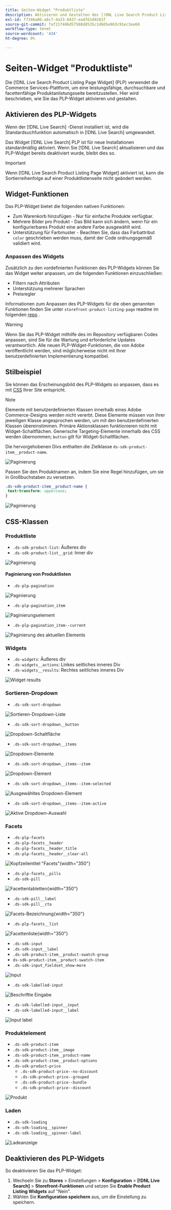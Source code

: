 ```yaml
---
title: Seiten-Widget "Produktliste"
description: Aktivieren und Gestalten des [!DNL Live Search Product Listing Page Widget]
exl-id: f7346a06-a8c7-4a33-8437-ea4f61d9281f
source-git-commit: faf217486d57588d8535c1d605e963c91ec3ee68
workflow-type: tm+mt
source-wordcount: '434'
ht-degree: 0%

---
```


# Seiten-Widget &quot;Produktliste&quot;

Die [!DNL Live Search Product Listing Page Widget] (PLP) verwendet die Commerce Services-Plattform, um eine leistungsfähige, durchsuchbare und facettenfähige Produktanlistungsseite bereitzustellen. Hier wird beschrieben, wie Sie das PLP-Widget aktivieren und gestalten.

## Aktivieren des PLP-Widgets

Wenn der [!DNL Live Search] -Dienst installiert ist, wird die Standardsuchfunktion automatisch in [!DNL Live Search] umgewandelt.

Das Widget [!DNL Live Search] PLP ist für neue Installationen standardmäßig aktiviert. Wenn Sie [!DNL Live Search] aktualisieren und das PLP-Widget bereits deaktiviert wurde, bleibt dies so.

>[!IMPORTANT]
>
>Wenn [!DNL Live Search Product Listing Page Widget] aktiviert ist, kann die Sortierreihenfolge auf einer Produktlistenseite nicht geändert werden.

## Widget-Funktionen

Das PLP-Widget bietet die folgenden nativen Funktionen:

- Zum Warenkorb hinzufügen - Nur für einfache Produkte verfügbar.
- Mehrere Bilder pro Produkt - Das Bild kann sich ändern, wenn für ein konfigurierbares Produkt eine andere Farbe ausgewählt wird.
- Unterstützung für Farbmuster - Beachten Sie, dass das Farbattribut `color` geschrieben werden muss, damit der Code ordnungsgemäß validiert wird.

### Anpassen des Widgets

Zusätzlich zu den vordefinierten Funktionen des PLP-Widgets können Sie das Widget weiter anpassen, um die folgenden Funktionen einzuschließen:

- Filtern nach Attributen
- Unterstützung mehrerer Sprachen
- Preisregler

Informationen zum Anpassen des PLP-Widgets für die oben genannten Funktionen finden Sie unter `storefront-product-listing-page` readme im folgenden [repo](https://github.com/adobe/storefront-product-listing-page/) .

>[!WARNING]
>
>Wenn Sie das PLP-Widget mithilfe des im Repository verfügbaren Codes anpassen, sind Sie für die Wartung und erforderliche Updates verantwortlich. Alle neuen PLP-Widget-Funktionen, die von Adobe veröffentlicht werden, sind möglicherweise nicht mit Ihrer benutzerdefinierten Implementierung kompatibel.

## Stilbeispiel

Sie können das Erscheinungsbild des PLP-Widgets so anpassen, dass es mit [CSS](https://developer.adobe.com/commerce/frontend-core/guide/css/) Ihrer Site entspricht.

>[!NOTE]
>
>Elemente mit benutzerdefinierten Klassen innerhalb eines Adobe Commerce-Designs werden nicht vererbt. Diese Elemente müssen von ihrer jeweiligen Klasse angesprochen werden, um mit den benutzerdefinierten Klassen übereinstimmen. Primäre Aktionsklassen funktionieren nicht mit Widget-Schaltflächen. Generische Targeting-Elemente innerhalb des CSS werden übernommen; `button` gilt für Widget-Schaltflächen.

Die hervorgehobenen Divs enthalten die Zielklasse `ds-sdk-product-item__product-name`.

![Paginierung](assets/plp-css-example.png)

Passen Sie den Produktnamen an, indem Sie eine Regel hinzufügen, um sie in Großbuchstaben zu versetzen.

```css
.ds-sdk-product-item__product-name {
 text-transform: uppercase;
}
```

![Paginierung](assets/plp-css-example-after.png)

## CSS-Klassen

### Produktliste

- `.ds-sdk-product-list`: Äußeres div
- `.ds-sdk-product-list__grid`: Inner div

![Paginierung](assets/plp-css-product-list.png)

#### Paginierung von Produktlisten

- `.ds-plp-pagination`

![Paginierung](assets/plp-css-pagination.png)

- `.ds-plp-pagination_item`

![Paginierungselement](assets/plp-css-pagination-item.png)

- `.ds-plp-pagination_item--current`

![Paginierung des aktuellen Elements](assets/plp-css-pagination-item-current.png)

### Widgets

- `.ds-widgets`: Äußeres div
- `.ds-widgets__actions`: Linkes seitliches inneres Div
- `.ds-widgets__results`: Rechtes seitliches inneres Div

![Widget results](assets/plp-css-widgets.png)

### Sortieren-Dropdown

- `.ds-sdk-sort-dropdown`

![Sortieren-Dropdown-Liste](assets/plp-css-dropdown.png)

- `.ds-sdk-sort-dropdown__button`

![Dropdown-Schaltfläche](assets/plp-css-dropdown-button.png)

- `.ds-sdk-sort-dropdown__items`

![Dropdown-Elemente](assets/plp-css-dropdown-items.png)

- `.ds-sdk-sort-dropdown__items--item`

![Dropdown-Element](assets/plp-css-dropdown-item.png)

- `.ds-sdk-sort-dropdown__items--item-selected`

![Ausgewähltes Dropdown-Element](assets/plp-css-dropdown-selected.png)

- `.ds-sdk-sort-dropdown__items--item-active`

![Aktive Dropdown-Auswahl](assets/plp-css-dropdown-active.png)

### Facets

- `.ds-plp-facets`
- `.ds-plp-facets__header`
- `.ds-plp-facets__header_title`
- `.ds-plp-facets__header__clear-all`

![Kopfzeilentitel &quot;Facets&quot;](assets/plp-css-facets-title-clear.png){width="350"}

- `.ds-plp-facets__pills`
- `.ds-sdk-pill`

![Facettentabletten](assets/plp-css-facets-pill.png){width="350"}

- `.ds-sdk-pill__label`
- `.ds-sdk-pill__cta`

![Facets-Bezeichnung](assets/plp-css-pill-label-cta.png){width="350"}

- `.ds-plp-facets__list`

![Facettenliste](assets/plp-css-facets-list.png){width="350"}

- `.ds-sdk-input`
- `.ds-sdk-input__label`
- `.ds-sdk-product-item__product-swatch-group`
- `ds-sdk-product-item__product-swatch-item`
- `.ds-sdk-input_fieldset_show-more`

![Input](assets/plp-css-sdk-input.png)

- `.ds-sdk-labelled-input`

![Beschriftte Eingabe](assets/plp-css-labelled-input.png)

- `.ds-sdk-labelled-input__input`
- `.ds-sdk-labelled-input__label`

![Input label](assets/plp-css-labelled-input-label.png)

### Produktelement

- `.ds-sdk-product-item`
- `.ds-sdk-product-item__image`
- `.ds-sdk-product-item__product-name`
- `.ds-sdk-product-item__product-options`
- `.ds-sdk-product-price`
   - `.ds-sdk-product-price--no-discount`
   - `.ds-sdk-product-price--grouped`
   - `.ds-sdk-product-price--bundle`
   - `.ds-sdk-product-price--discount`

![Produkt](assets/plp-css-product.png)

### Laden

- `.ds-sdk-loading`
- `.ds-sdk-loading__spinner`
- `.ds-sdk-loading__spinner-label`

![Ladeanzeige](assets/plp-css-loading.png)

## Deaktivieren des PLP-Widgets

So deaktivieren Sie das PLP-Widget:

1. Wechseln Sie zu **Stores** > Einstellungen > **Konfiguration** > **[!DNL Live Search]** > **Storefront-Funktionen** und setzen Sie **Enable Product Listing Widgets** auf &quot;Nein&quot;.
1. Wählen Sie **Konfiguration speichern** aus, um die Einstellung zu speichern.
